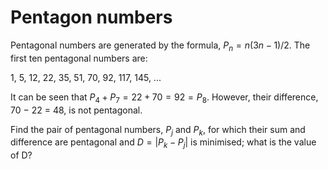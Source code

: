 # Pentagon numbers

Pentagonal numbers are generated by the formula, $P_n=n(3n−1)/2$. The first ten pentagonal numbers are:

1, 5, 12, 22, 35, 51, 70, 92, 117, 145, ...

It can be seen that $P_4 + P_7 = 22 + 70 = 92 = P_8$. However, their difference, 70 − 22 = 48, is not pentagonal.

Find the pair of pentagonal numbers, $P_j$ and $P_k$, for which their sum and difference are pentagonal and $D = |P_k − P_j|$ is minimised; what is the value of D?